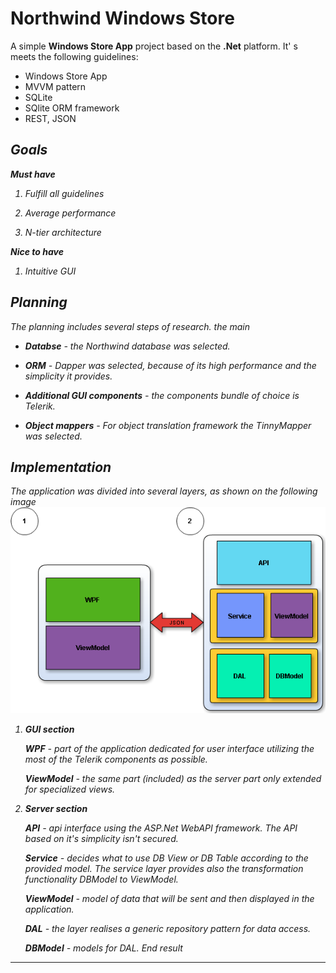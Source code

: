 **Northwind Windows Store**
===================

A simple **Windows Store App** project based on the **.Net** platform.  It' s meets the following guidelines:

 - Windows Store App 
 - MVVM pattern 
 - SQLite 
 - SQlite ORM framework 
 - REST, JSON
 

<i class="icon-list"> Goals
------------------------------
**Must have**

 1. Fulfill all guidelines

 2. Average performance

 3. N-tier architecture

**Nice to have**

 1. Intuitive GUI

<i class="icon-book"> Planning
------------------------------
The planning includes several steps of research. the main

 - **Databse** - the *Northwind* database was selected.

 - **ORM** - *Dapper* was selected, because of its high performance and the simplicity it provides. 

 - **Additional GUI components** - the components bundle of choice is *Telerik*.

 - **Object mappers** - For object translation framework the *TinnyMapper* was selected.


<i class="icon-sitemap"> Implementation
------------------------------
The application was divided into several layers, as shown on the following image
![](./Utils/GitImages/Schema.png)

 1. **GUI section** 
 
 	**WPF** - part of the application dedicated for user interface utilizing the most of the Telerik components as possible.
 
 	**ViewModel** - the same part (included) as the server part only extended for specialized views.
 2. **Server section**
  
	**API** - api interface using the *ASP.Net WebAPI* framework. The API based on it's simplicity isn't secured. 

	**Service** - decides what to use DB View or DB Table according to the provided model. The service layer provides also the transformation functionality DBModel to ViewModel.

	**ViewModel** - model of data that will be sent and then displayed in the application.

	**DAL** - the layer realises a generic repository pattern for data access.

	**DBModel** - models for *DAL*.
<i class="icon-ok"> End result
------------------------------

